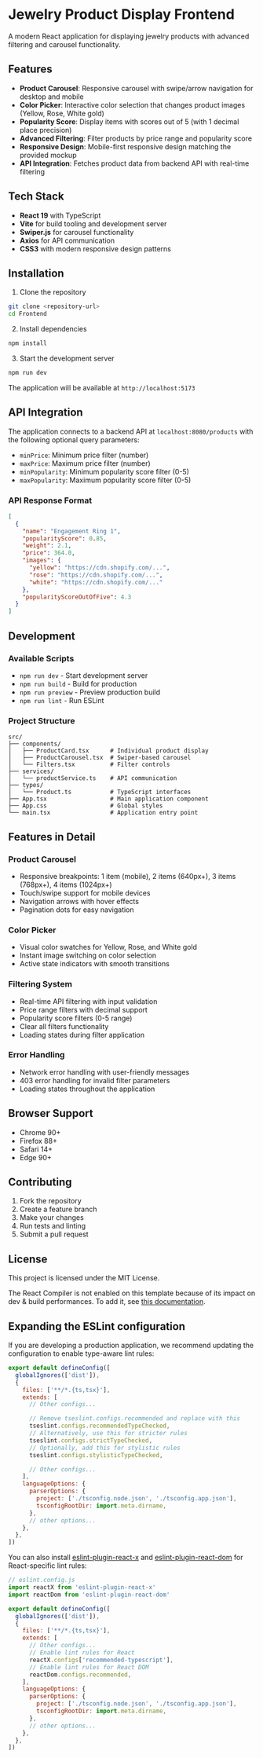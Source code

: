 # Jewelry Product Display Frontend

A modern React application for displaying jewelry products with advanced filtering and carousel functionality.

## Features

- **Product Carousel**: Responsive carousel with swipe/arrow navigation for desktop and mobile
- **Color Picker**: Interactive color selection that changes product images (Yellow, Rose, White gold)
- **Popularity Score**: Display items with scores out of 5 (with 1 decimal place precision)
- **Advanced Filtering**: Filter products by price range and popularity score
- **Responsive Design**: Mobile-first responsive design matching the provided mockup
- **API Integration**: Fetches product data from backend API with real-time filtering

## Tech Stack

- **React 19** with TypeScript
- **Vite** for build tooling and development server
- **Swiper.js** for carousel functionality
- **Axios** for API communication
- **CSS3** with modern responsive design patterns

## Installation

1. Clone the repository
```bash
git clone <repository-url>
cd Frontend
```

2. Install dependencies
```bash
npm install
```

3. Start the development server
```bash
npm run dev
```

The application will be available at `http://localhost:5173`

## API Integration

The application connects to a backend API at `localhost:8080/products` with the following optional query parameters:

- `minPrice`: Minimum price filter (number)
- `maxPrice`: Maximum price filter (number) 
- `minPopularity`: Minimum popularity score filter (0-5)
- `maxPopularity`: Maximum popularity score filter (0-5)

### API Response Format

```json
[
  {
    "name": "Engagement Ring 1",
    "popularityScore": 0.85,
    "weight": 2.1,
    "price": 364.0,
    "images": {
      "yellow": "https://cdn.shopify.com/...",
      "rose": "https://cdn.shopify.com/...",
      "white": "https://cdn.shopify.com/..."
    },
    "popularityScoreOutOfFive": 4.3
  }
]
```

## Development

### Available Scripts

- `npm run dev` - Start development server
- `npm run build` - Build for production
- `npm run preview` - Preview production build
- `npm run lint` - Run ESLint

### Project Structure

```
src/
├── components/
│   ├── ProductCard.tsx      # Individual product display
│   ├── ProductCarousel.tsx  # Swiper-based carousel
│   └── Filters.tsx          # Filter controls
├── services/
│   └── productService.ts    # API communication
├── types/
│   └── Product.ts           # TypeScript interfaces
├── App.tsx                  # Main application component
├── App.css                  # Global styles
└── main.tsx                 # Application entry point
```

## Features in Detail

### Product Carousel
- Responsive breakpoints: 1 item (mobile), 2 items (640px+), 3 items (768px+), 4 items (1024px+)
- Touch/swipe support for mobile devices
- Navigation arrows with hover effects
- Pagination dots for easy navigation

### Color Picker
- Visual color swatches for Yellow, Rose, and White gold
- Instant image switching on color selection
- Active state indicators with smooth transitions

### Filtering System
- Real-time API filtering with input validation
- Price range filters with decimal support
- Popularity score filters (0-5 range)
- Clear all filters functionality
- Loading states during filter application

### Error Handling
- Network error handling with user-friendly messages
- 403 error handling for invalid filter parameters
- Loading states throughout the application

## Browser Support

- Chrome 90+
- Firefox 88+
- Safari 14+
- Edge 90+

## Contributing

1. Fork the repository
2. Create a feature branch
3. Make your changes
4. Run tests and linting
5. Submit a pull request

## License

This project is licensed under the MIT License.

The React Compiler is not enabled on this template because of its impact on dev & build performances. To add it, see [this documentation](https://react.dev/learn/react-compiler/installation).

## Expanding the ESLint configuration

If you are developing a production application, we recommend updating the configuration to enable type-aware lint rules:

```js
export default defineConfig([
  globalIgnores(['dist']),
  {
    files: ['**/*.{ts,tsx}'],
    extends: [
      // Other configs...

      // Remove tseslint.configs.recommended and replace with this
      tseslint.configs.recommendedTypeChecked,
      // Alternatively, use this for stricter rules
      tseslint.configs.strictTypeChecked,
      // Optionally, add this for stylistic rules
      tseslint.configs.stylisticTypeChecked,

      // Other configs...
    ],
    languageOptions: {
      parserOptions: {
        project: ['./tsconfig.node.json', './tsconfig.app.json'],
        tsconfigRootDir: import.meta.dirname,
      },
      // other options...
    },
  },
])
```

You can also install [eslint-plugin-react-x](https://github.com/Rel1cx/eslint-react/tree/main/packages/plugins/eslint-plugin-react-x) and [eslint-plugin-react-dom](https://github.com/Rel1cx/eslint-react/tree/main/packages/plugins/eslint-plugin-react-dom) for React-specific lint rules:

```js
// eslint.config.js
import reactX from 'eslint-plugin-react-x'
import reactDom from 'eslint-plugin-react-dom'

export default defineConfig([
  globalIgnores(['dist']),
  {
    files: ['**/*.{ts,tsx}'],
    extends: [
      // Other configs...
      // Enable lint rules for React
      reactX.configs['recommended-typescript'],
      // Enable lint rules for React DOM
      reactDom.configs.recommended,
    ],
    languageOptions: {
      parserOptions: {
        project: ['./tsconfig.node.json', './tsconfig.app.json'],
        tsconfigRootDir: import.meta.dirname,
      },
      // other options...
    },
  },
])
```
